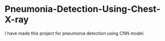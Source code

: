 # Pneumonia-Detection-Using-Chest-X-ray
I have made this project for pneumonia detection using CNN model.
